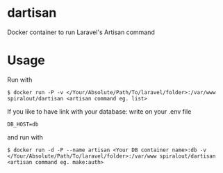 # dartisan
Docker container to run Laravel's Artisan command

# Usage
Run with
```
$ docker run -P -v </Your/Absolute/Path/To/laravel/folder>:/var/www spiralout/dartisan <artisan command eg. list>
```
If you like to have link with your database:
write on your .env file 

```
DB_HOST=db
```
and run with
```
$ docker run -d -P --name artisan <Your DB container name>:db -v </Your/Absolute/Path/To/laravel/folder>:/var/www spiralout/dartisan <artisan command eg. make:auth>
```

